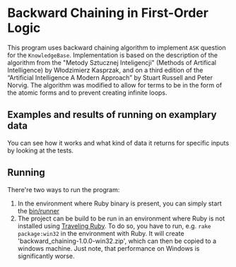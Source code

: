 # Backward Chaining in First-Order Logic
This program uses backward chaining algorithm to implement `ASK` question for the `KnowledgeBase`.
Implementation is based on the description of the algorithm from the "Metody Sztucznej Inteligencji" (Methods of Artifical Intelligence) by Włodzimierz Kasprzak, and on a third edition of the “Artificial Intelligence A Modern Approach” by Stuart Russell and Peter Norvig.
The algorithm was modified to allow for terms to be in the form of the atomic forms and to prevent creating infinite loops.

## Examples and results of running on examplary data
You can see how it works and what kind of data it returns for specific inputs by looking at the tests.

## Running
There're two ways to run the program:
1. In the environment where Ruby binary is present, you can simply start the [bin/runner](bin/runner)
2. The project can be build to be run in an environment where Ruby is not installed using [Traveling Ruby](https://github.com/phusion/traveling-ruby). To do so, you have to run, e.g. `rake package:win32` in the environment with Ruby. It will create 'backward_chaining-1.0.0-win32.zip', which can then be copied to a windows machine. Just note, that performance on Windows is significantly worse.
